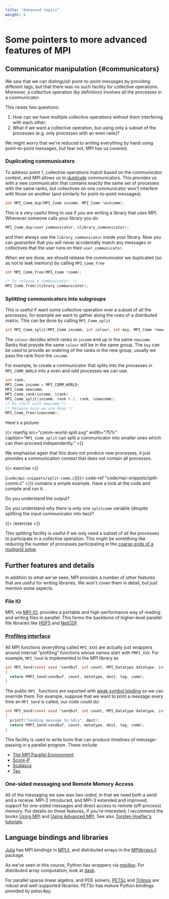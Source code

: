 ```yaml
---
title: "Advanced topics"
weight: 4
---
```


# Some pointers to more advanced features of MPI

## Communicator manipulation {#communicators}

We saw that we can distinguish point-to-point messages by providing
different tags, but that there was no such facility for collective
operations. Moreover, a collective operation (by definition) involves
all the processes in a communicator.

This raises two questions:

1. How can we have multiple collective operations without them
   interfering with each other;
2. What if we want a collective operation, but using only a subset of
   the processes (e.g. only processes with an even rank)?

We might worry that we're reduced to writing everything by hand using
point-to-point messages, but fear not, MPI has us covered.

### Duplicating communicators

To address point 1, collective operations match based on the
communicator context, and MPI allows us to
[_duplicate_](https://www.mpich.org/static/docs/v3.3/www3/MPI_Comm_dup.html)
communicators. This provides us with a new communicator that contains
exactly the same set of processes with the same ranks, but collectives
on one communicator won't interfere with those on another (and
similarly for point-to-point messages).

```c
int MPI_Comm_dup(MPI_Comm incomm, MPI_Comm *outcomm);
```

This is a very useful thing to use if you are writing a library that
uses MPI. Whenever someone calls your library you do

```c
MPI_Comm_dup(user_communicator, &library_communicator);
```

and then always use the `library_communicator` inside your library.
Now you can _guarantee_ that you will never accidentally match any
messages or collectives that the user runs on their
`user_communicator`.

When we are done, we should release the communicator we duplicated (so
as not to leak memory) by calling `MPI_Comm_free`

```c
int MPI_Comm_free(MPI_Comm *comm);

/* To release a communicator: */
MPI_Comm_free(&library_communicator);
```

### Splitting communicators into subgroups

This is useful if want some collective operation over a subset of all
the processes, for example we want to gather along the rows of a
distributed matrix. This can be done by calling `MPI_Comm_split`

```c
int MPI_Comm_split(MPI_Comm incomm, int colour, int key, MPI_Comm *newcomm);
```

The `colour` decides which ranks in `incomm` end up in the same
`newcomm`. Ranks that provide the same `colour` will be in the same
group. The `key` can be used to provide an ordering of the ranks in
the new group, usually we pass the rank from the `incomm`.

For example, to create a communicator that splits into the processes
in `MPI_COMM_WORLD` into a even and odd processes we can use.


```c
int rank;
MPI_Comm incomm = MPI_COMM_WORLD;
MPI_Comm newcomm;
MPI_Comm_rank(incomm, &rank)
MPI_Comm_split(incomm, rank % 2, rank, &newcomm);
/* Do stuff with newcomm */
/* Release once we are done */
MPI_Comm_free(&newcomm);
```

Here's a picture:

{{< manfig
    src="comm-world-split.svg"
    width="75%"
    caption="`MPI_Comm_split` can split a communicator into smaller ones which can then proceed independently." >}}
    
We emphasise again that this does not produce new processes, it just
provides a communication context that does not contain all processes.

{{< exercise >}}

[`code/mpi-snippets/split-comm.c`]({{< code-ref
"code/mpi-snippets/split-comm.c" >}}) contains a simple example.
Have a look at the code and compile and run it.

Do you understand the output?

Do you understand why there is only one `splitcomm` variable (despite
splitting the input communicator into two)?

{{< /exercise >}}

This splitting facility is useful if we only need a subset of all the
processes to participate in a collective operation. This might be
something like reducing the number of processes participating in the
[coarse grids of a multigrid solve](https://arxiv.org/abs/1604.07163).

## Further features and details

In addition to what we've seen, MPI provides a number of other
features that are useful for writing libraries. We won't cover them in
detail, but just mention some aspects.

### File IO

MPI, via
[MPI-IO](https://www.mpi-forum.org/docs/mpi-3.1/mpi31-report/node305.htm#Node305),
provides a portable and high-performance way of reading and writing
files in parallel. This forms the backbone of higher-level parallel
file libraries like [HDF5](https://www.hdfgroup.org) and
[NetCDF](https://www.unidata.ucar.edu/software/netcdf/).

### [Profiling interface](https://www.mpi-forum.org/docs/mpi-3.1/mpi31-report/node357.htm#Node357)

All MPI functions (everything called `MPI_XXX`) are actually just
wrappers around internal "profiling" functions whose names start with
`PMPI_XXX`. For example, `MPI_Send` is implemented in the MPI library as

```c
int MPI_Send(const void *sendbuf, int count, MPI_Datatype datatype, int dest, int tag, MPI_Comm comm)
{
  return PMPI_Send(sendbuf, count, datatype, dest, tag, comm);
}
```

The public `MPI_` functions are exported with [weak symbol
binding](https://en.wikipedia.org/wiki/Weak_symbol) so we can override
them. For example, suppose that we want to print a message every time
an `MPI_Send` is called, our code could do:

```c
int MPI_Send(const void *sendbuf, int count, MPI_Datatype datatype, int dest, int tag, MPI_Comm comm)
{
  printf("Sending message to %d\n", dest);
  return PMPI_Send(sendbuf, count, datatype, dest, tag, comm);
}
```

This facility is used to write tools that can produce timelines of
message-passing in a parallel program. These include

- [The MPI Parallel Environment](https://www.mcs.anl.gov/research/projects/perfvis/software/MPE/)
- [Score-P](https://www.vi-hps.org/projects/score-p/)
- [Scalasca](http://www.scalasca.org)
- [Tau](http://www.cs.uoregon.edu/research/tau/home.php)

### One-sided messaging and Remote Memory Access

All of the messaging we saw was _two-sided_, in that we need both a
send and a receive. MPI-2 introduced, and MPI-3 extended and improved,
support for one-sided messages and direct access to remote
(off-process) memory. For details on these features, if you're
interested, I recommend the books [Using
MPI](https://mitpress.mit.edu/books/using-mpi-third-edition) and
[Using Advanced
MPI](https://mitpress.mit.edu/books/using-advanced-mpi). See also
[Torsten Hoefler's
tutorials](https://htor.inf.ethz.ch/teaching/mpi_tutorials/).

## Language bindings and libraries

[Julia](https://julialang.org) has MPI bindings in
[MPI.jl](https://github.com/JuliaParallel/MPI.jl), and
distributed arrays in the
[MPIArrays.jl](https://github.com/barche/MPIArrays.jl) package.

As we've seen in this course, Python has wrappers via
[mpi4py](https://mpi4py.readthedocs.io/en/stable/). For distributed
array computation, look at [dask](https://dask.org).

For parallel sparse linear algebra, and PDE solvers,
[PETSc](https://www.mcs.anl.gov/) and
[Trilinos](https://trilinos.github.io) are robust and well-supported
libraries. PETSc has mature Python bindings provided by petsc4py.


